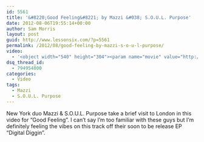 ```yaml
---
id: 5561
title: '&#8220;Good Feeling&#8221; by Mazzi &#038; S.O.U.L. Purpose'
date: 2012-08-06T19:55:14+00:00
author: Sam Morris
layout: post
guid: http://www.lessonsix.com/?p=5561
permalink: /2012/08/good-feeling-by-mazzi-s-o-u-l-purpose/
video:
  - '<object width="540" height="304"><param name="movie" value="http://www.youtube.com/v/aauooy03dxU?version=3&amp;hl=en_GB"></param><param name="allowFullScreen" value="true"></param><param name="allowscriptaccess" value="always"></param><embed src="http://www.youtube.com/v/aauooy03dxU?version=3&amp;hl=en_GB" type="application/x-shockwave-flash" width="540" height="304" allowscriptaccess="always" allowfullscreen="true"></embed></object>'
dsq_thread_id:
  - 794954800
categories:
  - Video
tags:
  - Mazzi
  - S.O.U.L. Purpose
---
```

New York duo Mazzi & S.O.U.L. Purpose take a brief visit to London in this video for &#8220;Good Feeling&#8221;. I can&#8217;t say I&#8217;m too familiar with these guys but I&#8217;m definitely feeling the vibes on this track off their soon to be release EP &#8220;Digital Diggin&#8221;.